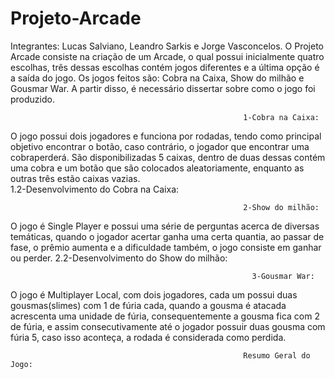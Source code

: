 # Projeto-Arcade
Integrantes: Lucas Salviano, Leandro Sarkis e Jorge Vasconcelos.
O Projeto Arcade consiste na criação de um Arcade, o qual possui inicialmente quatro escolhas, três dessas escolhas contém jogos diferentes e a última opção é a saída do jogo. Os jogos feitos são: Cobra na Caixa, Show do milhão e Gousmar War. A partir disso, é necessário dissertar sobre como o jogo foi produzido.

                                                        1-Cobra na Caixa:
O jogo possui dois jogadores e funciona por rodadas, tendo como principal objetivo encontrar o botão, caso contrário, o jogador que encontrar uma cobraperderá. São disponibilizadas 5 caixas, dentro de duas dessas  contém uma cobra e um botão que são colocados aleatoriamente, enquanto as outras três estão caixas vazias.  
1.2-Desenvolvimento do Cobra na Caixa:

                                                        2-Show do milhão: 
O jogo é Single Player e possui uma série de perguntas acerca de diversas temáticas, quando o jogador acertar ganha uma certa quantia, ao passar de fase, o prêmio aumenta e a dificuldade também, o jogo consiste em ganhar ou perder.
2.2-Desenvolvimento do Show do milhão:

                                                          3-Gousmar War:
O jogo é Multiplayer Local, com dois jogadores, cada um possui duas gousmas(slimes) com 1 de fúria cada, quando a gousma é atacada acrescenta uma unidade de fúria, consequentemente a gousma fica com 2 de fúria, e assim consecutivamente até o jogador possuir duas gousma com fúria 5, caso isso aconteça, a rodada é considerada como perdida.

                                                        Resumo Geral do Jogo:
